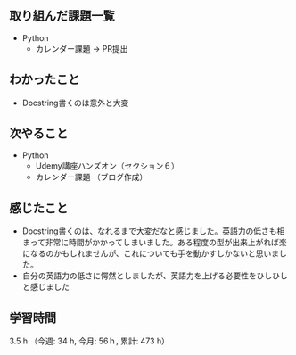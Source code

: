 ## 取り組んだ課題一覧
- Python
    - カレンダー課題 -> PR提出    
## わかったこと
- Docstring書くのは意外と大変
## 次やること
- Python
    - Udemy講座ハンズオン（セクション６）
    - カレンダー課題 （ブログ作成）
## 感じたこと
- Docstring書くのは、なれるまで大変だなと感じました。英語力の低さも相まって非常に時間がかかってしまいました。ある程度の型が出来上がれば楽になるのかもしれませんが、これについても手を動かすしかないと思いました。
- 自分の英語力の低さに愕然としましたが、英語力を上げる必要性をひしひしと感じました            
## 学習時間
3.5 h （今週: 34 h, 今月: 56ｈ, 累計: 473 h）